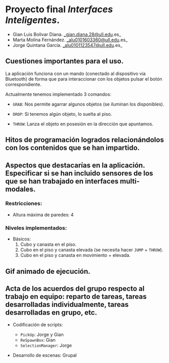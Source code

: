 # Proyecto final _Interfaces Inteligentes_.
- Gian Luis Bolivar Diana. _gian.diana.28@ull.edu.es_
- Marta Molina Fernández. _alu0101603360@ull.edu.es_
- Jorge Quintana García. _alu0101123547@ull.edu.es_

## Cuestiones importantes para el uso.
La aplicación funciona con un mando (conectado al dispositivo via Bluetooth) de forma que para interaccionar con los objetos pulsar el botón correspondiente.

Actualmente tenemos implementado 3 comandos:
- `GRAB`: Nos permite agarrar algunos objetos (se iluminan los disponibles).

- `DROP`: Si tenemos algún objeto, lo suelta al piso.

- `THROW`: Lanza el objeto en posesión en la dirección que apuntamos.

## Hitos de programación logrados relacionándolos con los contenidos que se han impartido.

## Aspectos que destacarías en la aplicación. Especificar si se han incluido sensores de los que se han trabajado en interfaces multi-modales.

### Restricciones:
  - Altura máxima de paredes: 4

### Niveles implementados:
- Básicos:
  1. Cubo y canasta en el piso.
  2. Cubo en el piso y canasta elevada (se necesita hacer `JUMP` + `THROW`).
  3. Cubo en el piso y canasta en movimiento + elevada.


## Gif animado de ejecución.

## Acta de los acuerdos del grupo respecto al trabajo en equipo: reparto de tareas, tareas desarrolladas individualmente, tareas desarrolladas en grupo, etc.

- Codificación de scripts:
  - `PickUp`: Jorge y Gian
  - `ReSpawnBox`: Gian
  - `SelectionManager`: Jorge

- Desarrollo de escenas: Grupal